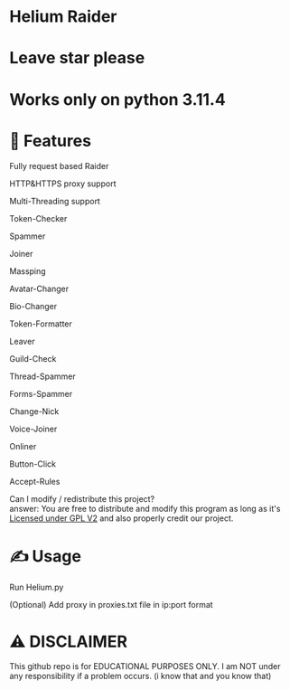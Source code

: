 # Helium Raider

# Leave star please

# Works only on python 3.11.4

# 👾 Features

Fully request based Raider

HTTP&HTTPS proxy support

Multi-Threading support

Token-Checker

Spammer

Joiner

Massping

Avatar-Changer

Bio-Changer

Token-Formatter

Leaver

Guild-Check

Thread-Spammer

Forms-Spammer

Change-Nick

Voice-Joiner

Onliner

Button-Click

Accept-Rules

Can I modify / redistribute this project?  
answer: You are free to distribute and modify this program as long as it's [Licensed under GPL V2](https://www.gnu.org/licenses/old-licenses/gpl-2.0.txt) and also properly credit our project.

# ✍️ Usage
Run Helium.py

(Optional) Add proxy in proxies.txt file in ip:port format

# ⚠️ DISCLAIMER
This github repo is for EDUCATIONAL PURPOSES ONLY. I am NOT under any responsibility if a problem occurs. (i know that and you know that)

